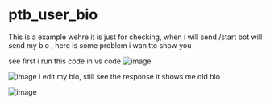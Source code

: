 # ptb_user_bio
This is a example wehre it is just for checking, when i will send /start bot will send my bio , here is some problem i wan tto show you


see first i run this code in vs code 
![image](https://github.com/RanaUniverse/ptb_user_bio/assets/142967497/e551f15b-5187-44f7-b57e-ed122fc767ac)


![image](https://github.com/RanaUniverse/ptb_user_bio/assets/142967497/769faf29-85ce-4255-bd5f-1ab51385a91a)
i edit my bio, still see the response it shows me old bio

![image](https://github.com/RanaUniverse/ptb_user_bio/assets/142967497/1bb00619-a6da-4d0d-b529-558d37657032)





